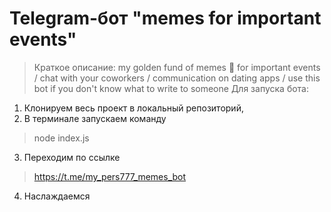 # Telegram-бот "memes for important events"
> Краткое описание: my golden fund of memes 🤡 for important events / chat with your coworkers  / communication on dating apps / use this bot if you don't know what to write to someone
Для запуска бота:
1. Клонируем весь проект в локальный репозиторий,
2. В терминале запускаем команду 
> node index.js
3. Переходим по ссылке
> https://t.me/my_pers777_memes_bot
4. Наслаждаемся

